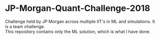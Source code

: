 # JP-Morgan-Quant-Challenge-2018
Challenge held by JP Morgan across multiple IIT's in ML and simulations. It is a team challenge.  
This repository contains only the ML solution, which is what I have done.
